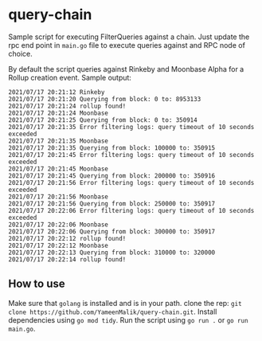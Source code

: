# query-chain

Sample script for executing FilterQueries against a chain. Just update the rpc end point in `main.go` file to execute queries against and RPC node of choice.

By default the script queries against Rinkeby and Moonbase Alpha for a Rollup creation event.
Sample output:

```
2021/07/17 20:21:12 Rinkeby
2021/07/17 20:21:20 Querying from block: 0 to: 8953133
2021/07/17 20:21:24 rollup found!
2021/07/17 20:21:24 Moonbase
2021/07/17 20:21:25 Querying from block: 0 to: 350914
2021/07/17 20:21:35 Error filtering logs: query timeout of 10 seconds exceeded
2021/07/17 20:21:35 Moonbase
2021/07/17 20:21:35 Querying from block: 100000 to: 350915
2021/07/17 20:21:45 Error filtering logs: query timeout of 10 seconds exceeded
2021/07/17 20:21:45 Moonbase
2021/07/17 20:21:45 Querying from block: 200000 to: 350916
2021/07/17 20:21:56 Error filtering logs: query timeout of 10 seconds exceeded
2021/07/17 20:21:56 Moonbase
2021/07/17 20:21:56 Querying from block: 250000 to: 350917
2021/07/17 20:22:06 Error filtering logs: query timeout of 10 seconds exceeded
2021/07/17 20:22:06 Moonbase
2021/07/17 20:22:06 Querying from block: 300000 to: 350917
2021/07/17 20:22:12 rollup found!
2021/07/17 20:22:12 Moonbase
2021/07/17 20:22:13 Querying from block: 310000 to: 320000
2021/07/17 20:22:14 rollup found!
```

## How to use

Make sure that `golang` is installed and is in your path.
clone the rep: `git clone https://github.com/YameenMalik/query-chain.git`. Install dependencies using `go mod tidy`. Run the script using `go run .` or `go run main.go`.
